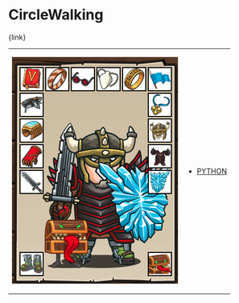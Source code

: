 # CircleWalking 

{link}
<table>
<tr>
<td>

![Hero Picture](hero.png?raw=true "Hero Picture")

</td>
<td>
<ul>
<li>

[PYTHON](CircleWalking.py)

</li>
</td>
</tr>
<table>